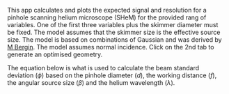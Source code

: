 This app calculates and plots the expected signal and resolution for a pinhole
scanning helium microscope (SHeM) for the provided rang of variables. One of the
first three variables plus the skimmer diameter must be fixed. The model assumes
that the skimmer size is the effective source size. The model is based on
combinations of Gaussian and was derived by
[M Bergin](https://doi.org/10.1016/j.ultramic.2019.112833). The model assumes
normal incidence. Click on the 2nd tab to generate an optimised geometry.

The equation below is what is used to calculate the beam standard deviation (*ϕ*)
based on the pinhole diameter (*d*), the working distance (*f*), the angular
source size (*β*) and the helium wavelength (*λ*).
